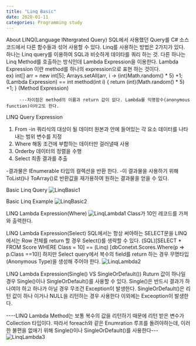 ```yaml
---
title: "Linq Basic"
date: 2020-01-11 
categories: Programming study 
---
```


About LINQ(Language INtergrated Query)
  SQL에서 사용했던 Query를 C# 소스코드에서 다른 함수들과 섞어 사용할 수 있다. 
    Linq를 사용하는 방법은 2가지가 있다. 
      하나는 Linq query를 이용하여 SQL과 비슷하게 데이타를 쿼리 하는 것.
      다른 하나는 Linq Method를 호출하는 방식인데 Lambda Expression을 이용한다. 
        Lambda Expression 이란 method를 하나의 expression으로 표현 하는 것이다.  
          ex) int[] arr = new int[5];
              Arrays.setAll(arr, i -> (int)Math.random() * 5) +1; (Lambda Expression) 
              ==
              int method(int i) {
                return (int)(Math.random() * 5) +1; } (Method Expression)
                       
         ---차이점은 method의 이름과 return 값이 없다. Lambda를 익명함수(anonymous function)이라고도 한다.
    
LINQ Query Expression 
1. From -in 쿼리식의 대상이 될 데이터 원본과 안에 들어있는 각 요소 데이터를 나타내는 범위 변수를 지정 
2. Where 해동 조건에 부합하는 데이터만 걸러낼때 사용 
3. Orderby 데이터의 정렬을 수행 
4. Select 최종 결과를 추출 

-결과물은 IEnumerable 타입의 컬렉션을 반환 한다.
-이 결과물을 사용하기 위해 ToList()나 ToArray()로 반환값을 재가용하여 원하는 결과물을 얻을 수 있다.

Basic Linq Query 
![LinqBasic1](https://user-images.githubusercontent.com/53284444/72201177-38cef180-34b6-11ea-8549-8d36a9cf1d0f.JPG)

Basic Linq Example
![LinqBasic2](https://user-images.githubusercontent.com/53284444/72201246-cc082700-34b6-11ea-832f-c081d3021e10.JPG)



LINQ Lambda Expression(Where)
![LinqLambda1](https://user-images.githubusercontent.com/53284444/72201707-d547c280-34bb-11ea-9a50-879419aff464.JPG)
Class가 10인 레코드를 가져와 출력한다. 

LINQ Lambda Expression(Select)
  SQL에서는 항상 써야하는 SELECT문을 LINQ에서는 Row 전체를 return 할 경우 Select()를 생략할 수 있다. 
   (SQL)[SELECT * FROM Score WHERE Class = 10] == (Linq) [dbConetxt.Scores.Where(p => p.Class ==10)] 
  하지만 Select query에서 복수의 field를 return 하는 경우 무명타입(Anonymous Type)을 생성해 주어야 한다. 
![LinqLambda2](https://user-images.githubusercontent.com/53284444/72202045-c236f180-34bf-11ea-9e70-736be004a4a8.JPG)

LINQ Lambda Expression(Single() VS SingleOrDefault())
Ruturn 값이 하나일 경우 Single()이나 SingleOrDefault()를 사용할 수 있다. 
Single()은 반드시 결과가 하나여야 하고 하나가 아닐 경우 무조건 Exception이 발생한다. 
SingleOrDefault()은 리턴 값이 하나 이거나 NULL을 리턴하는 경우 사용한다 이외에는 Exceoption이 발생한다. 

----LINQ Lambda Method는 보통 복수의 값을 리턴하기 때문에 리턴 받은 변수가 Collection 타입이다. 따라서 foreach와 같은 Enumration 루프를 돌려야하는데, 이러한 불편을 없애기 위해 Single()이나 SingleOrDefault()를 사용한다---
![LinqLambda3](https://user-images.githubusercontent.com/53284444/72202124-d3343280-34c0-11ea-80c1-9ddb8ef24719.JPG)

